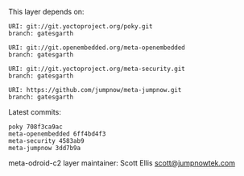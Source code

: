 This layer depends on:

    URI: git://git.yoctoproject.org/poky.git
    branch: gatesgarth

    URI: git://git.openembedded.org/meta-openembedded
    branch: gatesgarth

    URI: git://git.yoctoproject.org/meta-security.git
    branch: gatesgarth

    URI: https://github.com/jumpnow/meta-jumpnow.git
    branch: gatesgarth

Latest commits:

    poky 708f3ca9ac
    meta-openembedded 6ff4bd4f3
    meta-security 4583ab9
    meta-jumpnow 3dd7b9a

meta-odroid-c2 layer maintainer: Scott Ellis <scott@jumpnowtek.com>
